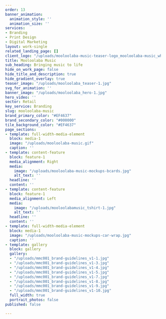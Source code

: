 ```yaml
---
order: 13
banner_animation:
  animation_style: ''
  animation_size: ''
services:
- Branding
- Print Design
- Digital Marketing
layout: work-single
related_landing_page: []
client_logo: "/uploads/mooloolaba-music-teaser-logo_mooloolaba-music_white.svg"
title: Mooloolaba Music
sub_heading: Bringing music to life
hide_on_work_page: false
hide_title_and_description: true
hide_gradient_overlay: true
teaser_image: "/uploads/mooloolaba_teaser-1.jpg"
svg_for_animation: ''
banner_image: "/uploads/mooloolaba_hero-1.jpg"
hero_video: ''
sector: Retail
key_service: Branding
slug: mooloolaba-music
brand_primary_color: "#EF4637"
brand_secondary_color: "#000000"
tile_background_color: "#EF4637"
page_sections:
- template: full-width-media-element
  block: media-1
  image: "/uploads/mooloolaba-music.gif"
  caption: ''
- template: content-feature
  block: feature-1
  media_alignment: Right
  media:
    image: "/uploads/mooloolaba-music-mockups-bcards.jpg"
    alt_text: ''
  headline: ''
  content: ''
- template: content-feature
  block: feature-1
  media_alignment: Left
  media:
    image: "/uploads/mooloolabamusic_tshirt-1.jpg"
    alt_text: ''
  headline: ''
  content: ''
- template: full-width-media-element
  block: media-1
  image: "/uploads/mooloolaba-music-mockups-car-wrap.jpg"
  caption: ''
- template: gallery
  block: gallery
  gallery:
  - "/uploads/mmc001_brand-guidelines_v1-1.jpg"
  - "/uploads/mmc001_brand-guidelines_v1-3.jpg"
  - "/uploads/mmc001_brand-guidelines_v1-4.jpg"
  - "/uploads/mmc001_brand-guidelines_v1-5.jpg"
  - "/uploads/mmc001_brand-guidelines_v1-7.jpg"
  - "/uploads/mmc001_brand-guidelines_v1-8.jpg"
  - "/uploads/mmc001_brand-guidelines_v1-9.jpg"
  - "/uploads/mmc001_brand-guidelines_v1-10.jpg"
  full_width: true
  portrait_photos: false
published: false

---
```

